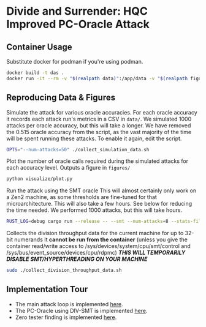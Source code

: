 # Divide and Surrender: HQC Improved PC-Oracle Attack

## Container Usage

Substitute docker for podman if you're using podman.

```sh
docker build -t das .
docker run -it --rm -v "$(realpath data)":/app/data -v "$(realpath figures)":/app/figures das
```

## Reproducing Data & Figures

Simulate the attack for various oracle accuracies. 
For each oracle accuracy it records each attack run's metrics in a CSV in `data/`.
We simulated 1000 attacks per oracle accuracy, but this will take a longer.
We have removed the 0.515 oracle accuracy from the script, as the vast majority of the time will be spent running these attacks.
To enable it again, edit the script.

```sh
OPTS="--num-attacks=50" ./collect_simulation_data.sh
```

Plot the number of oracle calls required during the simulated attacks for each accuracy level.
Outputs a figure in `figures/`

```sh
python visualize/plot.py
```

Run the attack using the SMT oracle
This will almost certainly only work on a Zen2 machine, as some thresholds are fine-tuned for that microarchitecture.
This will also take a few hours. See below for reducing the time needed.
We performed 1000 attacks, but this will take hours.

```sh
RUST_LOG=debug cargo run --release -- --smt --num-attacks=8 --stats-file=data/smt.csv
```

Collects the division throughput data for the current machine for up to 32-bit numerands
It **cannot be run from the container** (unless you give the container read/write access to /sys/devices/system/cpu/smt/control and /sys/bus/event_source/devices/cpu/rdpmc)
***THIS WILL TEMPORARILY DISABLE SMT/HYPERTHREADING ON YOUR MACHINE***

```sh
sudo ./collect_division_throughput_data.sh 
```

## Implementation Tour

- The main attack loop is implemented [here](https://github.com/hqc-attack/divide-and-surrender/blob/7ae02ea1606299160921a9c8f97cf07ce948df0d/src/main.rs#L1287-L1424).
- The PC-Oracle using DIV-SMT is implemented [here](https://github.com/hqc-attack/divide-and-surrender/blob/7ae02ea1606299160921a9c8f97cf07ce948df0d/src/main.rs#L142-L528).
- Zero tester finding is implemented [here](https://github.com/hqc-attack/divide-and-surrender/blob/7ae02ea1606299160921a9c8f97cf07ce948df0d/src/main.rs#L879-L1144).
